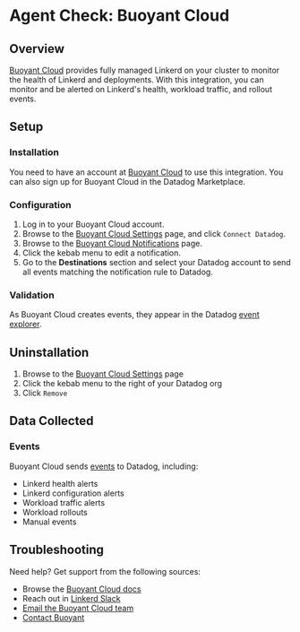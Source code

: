 # Agent Check: Buoyant Cloud

## Overview

[Buoyant Cloud][1] provides fully managed Linkerd on your cluster to monitor the health of Linkerd and deployments. With this integration, you can monitor and be alerted on Linkerd's health, workload traffic, and rollout events.

## Setup

### Installation

You need to have an account at [Buoyant Cloud][1] to use this integration. You can also sign up for Buoyant Cloud in the Datadog Marketplace.

### Configuration

1. Log in to your Buoyant Cloud account.
2. Browse to the [Buoyant Cloud Settings][2] page, and click `Connect Datadog`.
3. Browse to the [Buoyant Cloud Notifications][3] page.
4. Click the kebab menu to edit a notification.
5. Go to the **Destinations** section and select your Datadog account to send all events matching the notification rule to Datadog.

### Validation

As Buoyant Cloud creates events, they appear in the Datadog [event explorer][4].

## Uninstallation

1. Browse to the [Buoyant Cloud Settings][2] page
2. Click the kebab menu to the right of your Datadog org
3. Click `Remove`

## Data Collected

### Events

Buoyant Cloud sends [events][4] to Datadog, including:

- Linkerd health alerts
- Linkerd configuration alerts
- Workload traffic alerts
- Workload rollouts
- Manual events

## Troubleshooting

Need help? Get support from the following sources:

- Browse the [Buoyant Cloud docs][5]
- Reach out in [Linkerd Slack][6]
- [Email the Buoyant Cloud team][7]
- [Contact Buoyant][1]

[1]: https://buoyant.io/cloud
[2]: https://buoyant.cloud/settings
[3]: https://buoyant.cloud/notifications
[4]: https://app.datadoghq.com/event/explorer
[5]: https://docs.buoyant.cloud
[6]: https://slack.linkerd.io
[7]: mailto:cloud@buoyant.io
